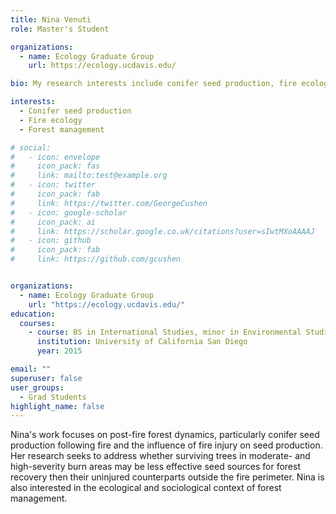 ```yaml
---
title: Nina Venuti
role: Master's Student

organizations:
  - name: Ecology Graduate Group
    url: https://ecology.ucdavis.edu/

bio: My research interests include conifer seed production, fire ecology, and forest management

interests:
  - Conifer seed production
  - Fire ecology
  - Forest management

# social:
#   - icon: envelope
#     icon_pack: fas
#     link: mailto:test@example.org
#   - icon: twitter
#     icon_pack: fab
#     link: https://twitter.com/GeorgeCushen
#   - icon: google-scholar
#     icon_pack: ai
#     link: https://scholar.google.co.uk/citations?user=sIwtMXoAAAAJ
#   - icon: github
#     icon_pack: fab
#     link: https://github.com/gcushen


organizations:
  - name: Ecology Graduate Group
    url: "https://ecology.ucdavis.edu/"
education:
  courses:
    - course: BS in International Studies, minor in Environmental Studies
      institution: University of California San Diego
      year: 2015

email: ""
superuser: false
user_groups:
  - Grad Students
highlight_name: false
---
```


Nina's work focuses on post-fire forest dynamics, particularly conifer seed production following fire and the influence of fire injury on seed production. Her research seeks to address whether surviving trees in moderate- and high-severity burn areas may be less effective seed sources for forest recovery then their uninjured counterparts outside the fire perimeter. Nina is also interested in the ecological and sociological context of forest management.
